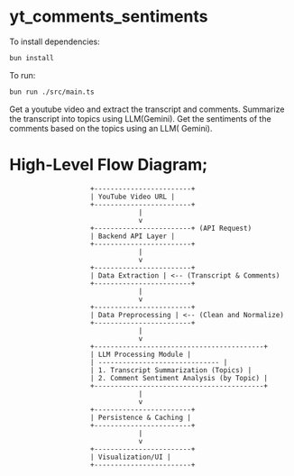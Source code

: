 # yt_comments_sentiments

To install dependencies:

```bash
bun install
```

To run:

```bash
bun run ./src/main.ts
```

Get a youtube video and extract the transcript and comments. Summarize the transcript into topics using LLM(Gemini). Get the sentiments of the comments based on the topics using an LLM( Gemini).

# High-Level Flow Diagram;

```
                    +------------------------+
                    | YouTube Video URL |
                    +------------------------+
                                |
                                v
                    +------------------------+ (API Request)
                    | Backend API Layer |
                    +------------------------+
                                |
                                v
                    +------------------------+
                    | Data Extraction | <-- (Transcript & Comments)
                    +------------------------+
                                |
                                v
                    +------------------------+
                    | Data Preprocessing | <-- (Clean and Normalize)
                    +------------------------+
                                |
                                v
                    +------------------------------------------+
                    | LLM Processing Module |
                    | ------------------------------ |
                    | 1. Transcript Summarization (Topics) |
                    | 2. Comment Sentiment Analysis (by Topic) |
                    +------------------------------------------+
                                |
                                v
                    +------------------------+
                    | Persistence & Caching |
                    +------------------------+
                                |
                                v
                    +------------------------+
                    | Visualization/UI |
                    +------------------------+
```
